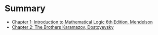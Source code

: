 # Summary

- [Chapter 1: Introduction to Mathematical Logic 6th Edition, Mendelson](./chapter_1.md)
- [Chapter 2: The Brothers Karamazov, Dostoyevsky](./chapter_2.md)
